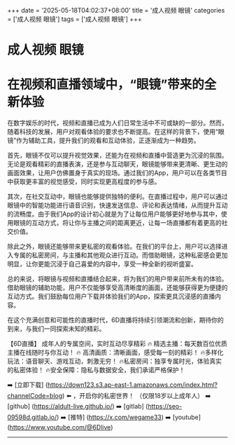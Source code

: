 +++
date = '2025-05-18T04:02:37+08:00'
title = '成人视频 眼镜'
categories = ['成人视频 眼镜']
tags = ['成人视频 眼镜']
+++

# 成人视频 眼镜

# 在视频和直播领域中，“眼镜”带来的全新体验

在数字娱乐的时代，视频和直播已成为人们日常生活中不可或缺的一部分。然而，随着科技的发展，用户对观看体验的要求也不断提高。在这样的背景下，使用“眼镜”作为辅助工具，提升我们的观看和互动体验，正逐渐成为一种趋势。

首先，眼镜不仅可以提升视觉效果，还能为在视频和直播中营造更为沉浸的氛围。无论是观看精彩的直播表演，还是参与互动聊天，眼镜能够带来更清晰、更生动的画面效果，让用户仿佛置身于真实的现场。通过我们的App，用户可以在各类节目中获取更丰富的视觉感受，同时实现更高程度的参与感。

其次，在社交互动中，眼镜也能够提供独特的便利。在直播过程中，用户可以通过眼镜中的智能功能进行语音识别，快速发送信息、评论和表达情绪，从而提升互动的流畅度。由于我们App的设计初心就是为了让每位用户能够更好地参与其中，使用眼镜的互动方式，将让你与主播之间的距离更近，让每一场直播都有着更高的社交价值。

除此之外，眼镜还能够带来更私密的观看体验。在我们的平台上，用户可以选择进入专属的私密房间，与主播和其他观众进行互动。而借助眼镜，这种私密感会更加明显，让你更能沉浸于自己喜爱的内容中，享受一种全新的视听盛宴。

总的来说，将眼镜与视频和直播结合起来，将为我们的用户带来前所未有的体验。借助眼镜的辅助功能，用户不仅能够享受高清晰度的画面，还能够获得更为便捷的互动方式。我们鼓励每位用户下载并体验我们的App，探索更具沉浸感的直播内容。

在这个充满创意和可能性的直播时代，6D直播将持续引领潮流和创新，期待你的到来，与我们一同探索未知的精彩。

【6D直播】
成年人的专属空间，实时互动尽享精彩
🔥 精选主播：每天数百位优质主播在线随时与你互动！
🔥 高清画质：清晰画面，感受每一刻的精彩！
🔥多样化玩法：语音聊天、游戏互动，刺激无穷！
🔥私密房间：独享专属时光，体验真实的私密体验！
🔥安全保障：隐私与数据安全，我们承诺严格保护！

➡️ [立即下载] (https://down123.s3.ap-east-1.amazonaws.com/index.html?channelCode=blog) ⬅️ ，开启你的私密世界！
（仅限18岁以上成年人）
➡️ [github] (https://aldult-live.github.io/)
➡️ [gitlab] (https://seo-09598d.gitlab.io/)
➡️ [推特] (https://x.com/wegame33)
➡️ [youtube] (https://www.youtube.com/@6Dlive)

---
